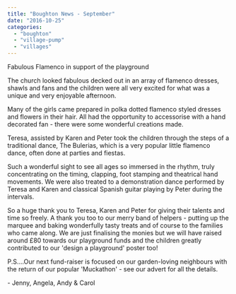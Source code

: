```yaml
---
title: "Boughton News - September"
date: "2016-10-25"
categories: 
  - "boughton"
  - "village-pump"
  - "villages"
---
```


Fabulous Flamenco in support of the playground

The church looked fabulous decked out in an array of flamenco dresses, shawls and fans and the children were all very excited for what was a unique and very enjoyable afternoon.

Many of the girls came prepared in polka dotted flamenco styled dresses and flowers in their hair. All had the opportunity to accessorise with a hand decorated fan - there were some wonderful creations made.

Teresa, assisted by Karen and Peter took the children through the steps of a traditional dance, The Bulerias, which is a very popular little flamenco dance, often done at parties and fiestas.

Such a wonderful sight to see all ages so immersed in the rhythm, truly concentrating on the timing, clapping, foot stamping and theatrical hand movements. We were also treated to a demonstration dance performed by Teresa and Karen and classical Spanish guitar playing by Peter during the intervals.

So a huge thank you to Teresa, Karen and Peter for giving their talents and time so freely. A thank you too to our merry band of helpers - putting up the marquee and baking wonderfully tasty treats and of course to the families who came along. We are just finalising the monies but we will have raised around £80 towards our playground funds and the children greatly contributed to our 'design a playground' poster too!

P.S....Our next fund-raiser is focused on our garden-loving neighbours with the return of our popular 'Muckathon' - see our advert for all the details.

\- Jenny, Angela, Andy & Carol
